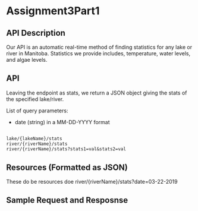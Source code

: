 # Assignment3Part1

## API Description  
Our API is an automatic real-time method of finding statistics for any lake or river in Manitoba.
Statistics we provide includes, temperature, water levels, and algae levels.


## API  

Leaving the endpoint as stats, we return a JSON object giving the stats of the specified lake/river.

List of query parameters:  
- date (string) in a MM-DD-YYYY format

##
    lake/{lakeName}/stats
    river/{riverName}/stats
    river/{riverName}/stats?stats1=val&stats2=val



## Resources (Formatted as JSON)  

These do be resources doe
    river/{riverName}/stats?date=03-22-2019

## Sample Request and Resposnse 
